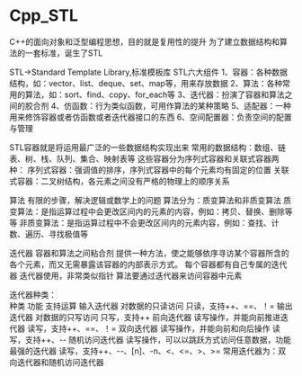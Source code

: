 # Cpp_STL
C++的面向对象和泛型编程思想，目的就是复用性的提升
为了建立数据结构和算法的一套标准，诞生了STL

STL->Standard Template Library,标准模板库
STL六大组件
	1、容器：各种数据结构，如：vector、list、deque、set、map等，用来存放数据
	2、算法：各种常用的算法，如：sort、find、copy、for_each等
	3、迭代器：扮演了容器和算法之间的胶合剂
	4、仿函数：行为类似函数，可用作算法的某种策略
	5、适配器：一种用来修饰容器或者仿函数或者迭代器接口的东西
	6、空间配置器：负责空间的配置与管理


STL容器就是将运用最广泛的一些数据结构实现出来
常用的数据结构：数组、链表、树、栈、队列、集合、映射表等
这些容器分为序列式容器和关联式容器两种：
	序列式容器：强调值的排序，序列式容器中的每个元素均有固定的位置
	关联式容器：二叉树结构，各元素之间没有严格的物理上的顺序关系


算法
有限的步骤，解决逻辑或数学上的问题
算法分为：质变算法和非质变算法
	质变算法：是指运算过程中会更改区间内的元素的内容，例如：拷贝、替换、删除等等
	非质变算法：是指运算过程中不会更改区间内的元素内容，例如：查找、计数、遍历、寻找极值等


迭代器
容器和算法之间粘合剂
提供一种方法，使之能够依序寻访某个容器所含的各个元素，而又无需暴露该容器的内部表示方式。
每个容器都有自己专属的迭代器
迭代器使用，非常类似指针
算法要通过迭代器来访问容器中元素

迭代器种类：		
种类				功能													支持运算
输入迭代器		对数据的只读访问										只读，支持++、==、！=
输出迭代器		对数据的只写访问										只写，支持++
前向迭代器		读写操作，并能向前推进迭代器							读写，支持++、==、！=
双向迭代器		读写操作，并能向前和向后操作							读写，支持++、--
随机访问迭代器	读写操作，可以以跳跃方式访问任意数据，功能最强的迭代器		读写，支持++、--、[n]、-n、<、<=、>、>=
常用迭代器为：双向迭代器和随机访问迭代器